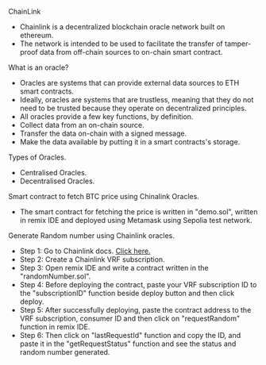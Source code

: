 <p>ChainLink</p>
<ul>
    <li>Chainlink  is a decentralized blockchain oracle network built on ethereum.</li>
    <li>The network is intended to be used to facilitate the transfer of tamper-proof data from off-chain sources to on-chain smart contract.</li>
</ul>

<p>What is an oracle?</p>
<ul>
    <li>Oracles are systems that can provide external data sources to ETH smart contracts.</li>
    <li>Ideally, oracles are systems that are trustless, meaning that they do not need to be trusted because they operate on decentralized principles.</li>
    <li>All oracles provide a few key functions, by definition.
        <li>Collect data from an on-chain source.</li>
        <li>Transfer the data on-chain with a signed message.</li>
        <li>Make the data available by putting it in a smart contracts's storage.</li>
    </li>
</ul>

<p>Types of Oracles.</p>
<ul>
    <li>Centralised Oracles.</li>
    <li>Decentralised Oracles.</li>
</ul>

<p>Smart contract to fetch BTC price using Chinalink Oracles.</p>
<ul>
    <li>The smart contract for fetching the price is written in "demo.sol", written in remix IDE and deployed using Metamask using Sepolia test network.
    </li>
</ul>

<p>Generate Random number using Chainlink oracles.</p>
<ul>
    <li>Step 1: Go to Chainlink docs.
        <a href="https://docs.chain.link/vrf/v2/subscription/examples/get-a-random-number" target="_blank">Click here.</a>
    </li>
    <li>
        Step 2: Create a Chainlink VRF subscription.
        <a href="https://vrf.chain.link/sepolia" target="_blank"></a>
    </li>
    <li>
        Step 3: Open remix IDE and write a contract written in the "randomNumber.sol".
    </li>
    <li>
        Step 4: Before deploying the contract, paste your VRF subscription ID to the "subscriptionID" function beside deploy button and then click deploy.
    </li>
    <li>
        Step 5: After successfully deploying, paste the contract address to the VRF subscription, consumer ID and then click on "requestRandom" function in remix IDE.
    </li>
    <li>
        Step 6: Then click on "lastRequestId" function and copy the ID, and paste it in the "getRequestStatus" function and see the status and random number generated.
    </li>
</ul>
